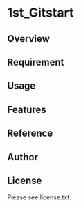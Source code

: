 # 1st_Gitstart 

## Overview


## Requirement


## Usage


## Features


## Reference


## Author


## License

Please see license.txt.
